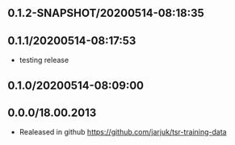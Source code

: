 ## 0.1.2-SNAPSHOT/20200514-08:18:35
## 0.1.1/20200514-08:17:53

- testing release

## 0.1.0/20200514-08:09:00

## 0.0.0/18.00.2013

- Realeased in  github https://github.com/jarjuk/tsr-training-data

